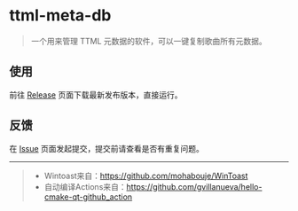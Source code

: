 # ttml-meta-db

> 一个用来管理 TTML 元数据的软件，可以一键复制歌曲所有元数据。

## 使用

前往 [Release](../../releases) 页面下载最新发布版本，直接运行。

## 反馈

在 [Issue](../../issues) 页面发起提交，提交前请查看是否有重复问题。

---

> - Wintoast来自：https://github.com/mohabouje/WinToast
> - 自动编译Actions来自：https://github.com/gvillanueva/hello-cmake-qt-github_action